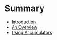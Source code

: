 # Summary

* [Introduction](README.md)
* [An Overview](chapter1.md)
* [Using Accumulators](accumulators.md)

